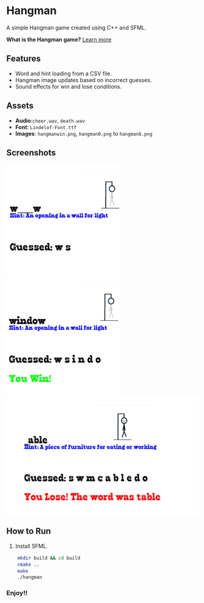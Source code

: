 # Hangman

A simple Hangman game created using C++ and SFML.

**What is the Hangman game?** [Learn more](https://en.wikipedia.org/wiki/Hangman_(game))

## Features
- Word and hint loading from a CSV file.
- Hangman image updates based on incorrect guesses.
- Sound effects for win and lose conditions.

## Assets
- **Audio**:`cheer.wav`, `death.wav`
- **Font**: `Lindelof-Font.ttf`
- **Images**: `hangmanwin.png`, `hangman0.png` to `hangman6.png`

## Screenshots

<img src="./screenshots/1.png" width="300" alt="guess"> <img src="./screenshots/2.png" width="300" alt="guess">
<img src="./screenshots/3.png" width="604" alt="guess">

## How to Run
1. Install SFML.
```bash
    mkdir build && cd build
    cmake ..
    make
    ./hangman
```

### Enjoy!!






